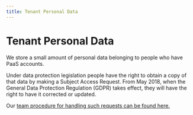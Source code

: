 ```yaml
---
title: Tenant Personal Data
---
```


# Tenant Personal Data

We store a small amount of personal data belonging to people who have PaaS accounts.

Under data protection legislation people have the right to obtain a copy of
that data by making a Subject Access Request. From May 2018, when the General Data
Protection Regulation (GDPR) takes effect, they will have the right to have it
corrected or updated.

Our [team procedure for handling such requests can be found here.](https://docs.google.com/document/d/1dZL3rJ3NDmXNm5e9oBK6DoJqVP8FUzDuSHuBDEcpQ_o/edit)
